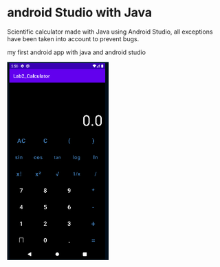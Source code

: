 # android Studio with Java

Scientific calculator made with Java using Android Studio, all exceptions have been taken into account to prevent bugs.

my first android app with java and android studio

![image.png](assets/image.png)
